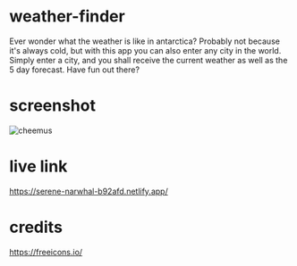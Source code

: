 # weather-finder
Ever wonder what the weather is like in antarctica? Probably not because it's always cold, but with this app you can also enter any city in the world. Simply enter a city, and you shall receive the current weather as well as the 5 day forecast. Have fun out there?

# screenshot
![cheemus](https://user-images.githubusercontent.com/35615510/210268067-9e2b26cd-3a84-4b45-8ebf-21d1a8414b45.png)

# live link
https://serene-narwhal-b92afd.netlify.app/

# credits
https://freeicons.io/
